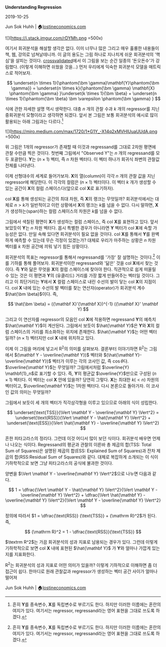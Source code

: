 

**Understanding Regression**
 

2019-10-25

Jun Sok Huhh | :house:[lostineconomics.com](http://lostineconomics.com)

![](https://i.stack.imgur.com/rDYMh.png =500x)

여기서 회귀분석을 해설할 생각은 없다. 이미 너무나 많은 그리고 매우 훌륭한 내용들이 책, 웹, 강의로 넘쳐날테니까. 이 글의 용도는 그림 하나로 지나치게 쉬운 회귀분석의 '핵심'을 살피는 것이다. [crossvalidated](https://stats.stackexchange.com/questions/123651/geometric-interpretation-of-multiple-correlation-coefficient-r-and-coefficient)에서 이 그림을 보는 순간 일종의 '돈오돈수'가 강림했다. (이렇게 이해하면 쉬웠을 것을...) 먼저 우리에게 익숙한 회귀분석 모델을 매트릭스로 적어보자. 

$$
\underset{n \times 1}{\phantom{\bm \gamma}\mathbf{Y}\phantom{\bm \gamma}} = \underset{n \times k}{\phantom{\bm \gamma} \mathbf{X} \phantom{\bm \gamma} }\underset{k \times 1}{\bm \beta} + \underset{n \times 1}{\phantom{\bm \beta} \bm \varepsilon \phantom{\bm \gamma} }
$$

식에 관한 자세한 설명 역시 생략한다. 대충 $n$ 개의 관찰 수과 $k$ 개의 regressor를 지닌 중회귀분석 모형이라고 생각하면 되겠다.  앞서 본 그림은 보통 회귀분석의 예시로 많이 활용되는 아래 그림과는 다르다.[^1]

[^1]: 흔히 $\mathbf Y$를 종속변수, $\mathbf X$를 독립변수로 부르기도 한다. 하지만 이러한 이름에는 혼란의 여지가 있다. 여기서는 regressor, regressand라는 영어 표현을 그대로 쓰도록 하겠다. 

![](https://miro.medium.com/max/1720/1*G1Y_-X14q2xMVHlUuaUUdA.png =500x)

위 그림은 1개의 regressor가 존재할 때 이것과 regressand를 그대로 2차원 평면에 관찰 수만큼 찍은 것이다. 첫번째 그림에서 "Observed Y"는 $n$ 개의 regressand를 모두 포괄한다. $\mathbf{Y}$는 $(n \times 1)$ 벡터, 즉 $n$ 차원 벡터다. 이 벡터 하나가 회귀식 좌변의 관찰값 전체를 나타낸다. 

이제 선형대수의 세계로 들어가보자. $\mathbf X$의 열(column)이 각각 $n$ 개의 관찰 값을 지닌 regressor에 해당한다. 이 각각의 컬럼은 $(n \times 1)$ 벡터이다. 이 벡터 $k$ 개가 생성할 수 있는 공간이 $\mathbf X$의 컬럼 스페이스다(앞으로 col $\mathbf X$로 표기하자). 

col $\mathbf X$를 통해 생성되는 공간의 최대 차원, 즉 $\mathbf X$의 랭크는 무엇일까? 회귀분석에서는 대체로 $n > k$가 일반적이고 이런 상황에서 $\mathbf X$의 랭크는 $k$를 넘을 수 없다. 다시 말하면, $\mathbf X$가 생성하는(span)하는 컬럼 스페이스의 차원은 $k$를 넘을 수 없다. 

그림에서 색칠된 평면이 $\mathbf X$가 생성하는 컬럼 스페이스, 즉 col $\mathbf X$를 표현하고 있다. 앞서 보았듯이 $\mathbf Y$는 $n$ 차원 벡터다. 몹시 특별한 경우가 아니라면 $\mathbf Y$ 벡터가 col $\mathbf X$에 속할 가능성은 없다. 만일 속해 있다면 회귀분석이 필요 없을 것이다. col $\mathbf X$를 통해서 $\mathbf Y$를 완벽하게 예측할 수 있는데 무슨 걱정이 있겠는가? 대체로 우리가 마주하는 상황은 $n$ 차원 벡터를 $k$ 차원 공간에 끼워 넣기 힘든 상황이다. 

회귀분석의 목표는 regressor를 통해서 regressand를 '가장' 잘 설명하는 것이다.[^1] 이를 기하를 통해 풀어보자. 회귀분석이란 regressand와 '닮은' 것을 col $\mathbf X$에서 찾는 것이다. 즉 $\mathbf Y$와 닮은 무엇을 $\mathbf X$의 컬럼 스페이스에 찾아야 한다. 직관적으로 쉽게 떠올릴 수 있는 것은 이 평면과 $\mathbf Y$의 (유클리드) 거리를 가장 짧게 만들어주는 벡터일 것이다. 그리고 이 최단거리는 $\mathbf Y$에서 $\mathbf X$ 컬럼 스페이스로 내린 수선의 발이 닿는 col $\mathbf X$의 지점이다. col $\mathbf X$ 내에 있는 수선의 발 벡터를 찾는 연산자(operator)가 회귀분석 계수 $\hat{\bm \beta}$이다. 즉, 

$$
\hat{\bm \beta} = ({\mathbf X}'{\mathbf X})^{-1} ({\mathbf X}' \mathbf Y)
$$

그리고 이 연산자를 regressor의  모음인 col $\mathbf X$에 적용하면 regressand $\mathbf Y$의 예측치 $\hat{\mathbf Y}$이 계산된다. 그림에서 보듯이 $\hat{\mathbf Y}$은 $\mathbf Y$와 $\mathbf X$의 컬럼 스페이스의 거리를 최소화하는 위치에 존재한다. $\hat{\mathbf Y}$는 어떤 벡터일까? $(n \times 1)$ 벡터지만   col $\mathbf X$ 내에 위치하고 있다. 

이제 이 그림을 머리에 넣고서 $\mathrm R^2$의 의미를 살펴보자. 결론부터 이야기하면  $\mathrm R^2$는 그림에서 $(\mathbf Y - \overline{\mathbf Y})$ 벡터와 $(\hat{\mathbf Y}-\overline{\mathbf Y})$ 벡터가 이루는 각의 코사인 값, 즉 $\cos \theta$다. $\overline{\mathbf Y}$는 무엇일까? 그림에서처럼 $\overline{Y} \mathbf{1}_n$로 표기할 수 있다. 즉, $\mathbf Y$의 평균값 $\overline{Y}$만으로 구성된 $(n \times 1)$ 벡터다. 이 벡터는 col $\mathbf X$ 안에 있을까? 당연히 그렇다. $\mathbf X$는 최대한 $k(<n)$ 차원의 벡터이고, $\overline{\mathbf Y}$는 1차원 벡터다. 다시 본론으로 돌아가자. 이 코사인 값의 의미는 무엇일까? 

그림에서 보듯이 세 개의 벡터가 직각삼각형을 이루고 있으므로 아래의 식이 성립한다. 

$$
\underset{\text{TSS}}{\Vert \mathbf Y - \overline{\mathbf Y} \Vert^2} = \underset{\text{RSS}}{\Vert \mathbf Y - \hat{\mathbf Y} \Vert^2} + \underset{\text{ESS}}{\Vert \hat{\mathbf Y} - \overline{\mathbf Y} \Vert^2}
$$

흔한 피타고라스의 정리다. 그런데 이것 어디서 많이 보던 식이다. 회귀분석 배우면 언제나 나오는 식이다. Regressand의 평균과 관찰의 이른바 총 제곱의 합(TSS: Total Sum of Squares)은 설명된 제곱의 합(ESS: Explained Sum of Squares)과 잔차 제곱의 합(RSS:Residual Sum of Squares)와 같다. 대체로 복잡하게 소개되는 이 식이 기하학적으로 보면 그냥 피타고라스의 공식에 불과한 것이다.  

양변을 $\Vert \mathbf Y - \overline{\mathbf Y} \Vert^2$으로 나누면 다음과 같다. 

$$
1 =  \dfrac{\Vert \mathbf Y - \hat{\mathbf Y} \Vert^2}{\Vert \mathbf Y - \overline{\mathbf Y} \Vert^2} + \dfrac{\Vert \hat{\mathbf Y} - \overline{\mathbf Y} \Vert^2}{\Vert \mathbf Y - \overline{\mathbf Y} \Vert^2}
$$

정의에 따라서 $1 = \dfrac{\text{RSS}} {\text{TSS}} +  {\mathrm R}^2$가 된다. 즉, 

$$
  {\mathrm R}^2 = 1 - \dfrac{\text{RSS}}{\text{TSS}}
$$

$\textrm R^2$는 가끔 회귀분석의 성과 지표로 남용되는 경우가 있다. 그런데 이렇게 기하학적으로 보면 col $\mathbf X$ 내에 표현된 $\hat{\mathbf Y}$ 가 $\mathbf Y$와 얼마나 가깝게 있는지를 지표화한다. 

${\mathrm R}^2$는 회귀분석의 성과 지표로 어떤 의미가 있을까? 이렇게 기하적으로 이해하면 좀 더 접근이 쉽다. 한마디로 원래 관찰값과 regressor가 생성하는 벡터 공간 사이가 얼마나 떨어져

Jun Sok Huhh | :house:[lostineconomics.com](http://lostineconomics.com)
<!--stackedit_data:
eyJoaXN0b3J5IjpbMTIyMjE4ODcyMCwtNzQ3NzAzNDAzLC0xOT
YyOTM5MzU1LC0xNTEzODIwMzE5XX0=
-->